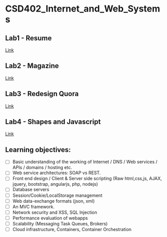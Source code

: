 # CSD402_Internet_and_Web_Systems

## Lab1 - Resume
<a href ="https://prasannanatarajan.github.io/CSD402_Internet_and_Web_Systems/lab1/index.html">Link </a>

## Lab2 - Magazine

<a href ="https://prasannanatarajan.github.io/CSD402_Internet_and_Web_Systems/lab2/index.html">Link </a>

## Lab3 - Redesign Quora

<a href ="https://prasannanatarajan.github.io/CSD402_Internet_and_Web_Systems/lab3/index.html">Link </a>

## Lab4 - Shapes and Javascript

<a href ="https://prasannanatarajan.github.io/CSD402_Internet_and_Web_Systems/lab4/index.html">Link </a>

## Learning objectives:

- [ ] Basic understanding of the working of Internet / DNS / Web services / APIs / domains / hosting etc.
- [ ] Web service architectures: SOAP vs REST.
- [ ] Front end design / Client & Server side scripting (Raw html,css,js, AJAX, jquery, bootstrap, angularjs, php, nodejs)
- [ ] Database servers
- [ ] Session/Cookie/LocalStorage management
- [ ] Web data-exchange formats (json, xml)
- [ ] An MVC framework.
- [ ] Network security and XSS, SQL Injection
- [ ] Performance evaluation of webapps
- [ ] Scalability (Messaging Task Queues, Brokers)
- [ ] Cloud infrastructure, Containers, Container Orchestration